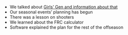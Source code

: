 <!--t October 11, 2019 t-->

 - We talked about [Girls’ Gen and information about that][1]
 - Our seasonal events’ planning has begun
 - There was a lesson on shooters
 - We learned about the FRC calculator
 - Software explained the plan for the rest of the offseason


  [1]: http://spartabots.org/events
